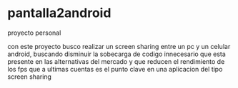 pantalla2android
================

proyecto personal

con este proyecto busco realizar un screen sharing entre un pc y un celular android, 
buscando disminuir la sobecarga de codigo innecesario que esta presente en las alternativas del 
mercado y que reducen el rendimiento de los fps que a ultimas cuentas es el punto clave en una
aplicacion del tipo screen sharing
